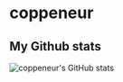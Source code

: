 # coppeneur

## My Github stats
![coppeneur's GitHub stats](https://github-readme-stats.vercel.app/api?username=coppeneur&hide=issues&show_icons=true&theme=gotham)

